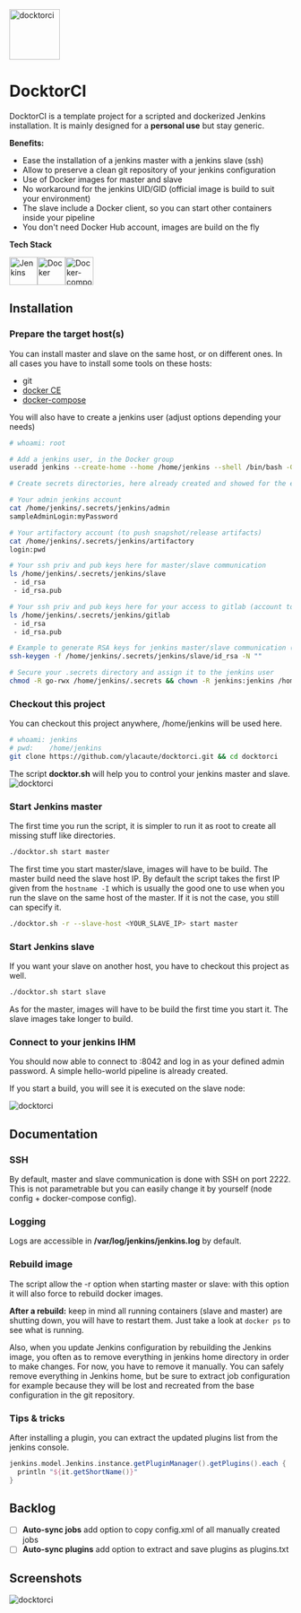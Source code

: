 
<img src="images/logo_v1.png" width="90" alt="docktorci">

# DocktorCI
DocktorCI is a template project for a scripted and dockerized Jenkins installation. It is mainly designed for a **personal use** but stay generic.

**Benefits:**
 - Ease the installation of a jenkins master with a jenkins slave (ssh)
 - Allow to preserve a clean git repository of your jenkins configuration
 - Use of Docker images for master and slave
 - No workaround for the jenkins UID/GID (official image is build to suit your environment)
 - The slave include a Docker client, so you can start other containers inside your pipeline
 - You don't need Docker Hub account, images are build on the fly

**Tech Stack**

<img src="/images/tech/jenkins.png" alt="Jenkins" title="Jenkins" width="50px"/><img src="/images/tech/docker.png" alt="Docker" title="Docker" width="50px"/><img src="/images/tech/docker-compose.png" alt="Docker-compose" title="Docker-compose" width="50px"/>

## Installation

### Prepare the target host(s)

You can install master and slave on the same host, or on different ones. In all cases you have to install some tools on these hosts:
 - git
 - [docker CE](https://docs.docker.com/engine/installation/#server)
 - [docker-compose](https://docs.docker.com/compose/install)

You will also have to create a jenkins user (adjust options depending your needs)

```sh
# whoami: root

# Add a jenkins user, in the Docker group 
useradd jenkins --create-home --home /home/jenkins --shell /bin/bash -G docker

# Create secrets directories, here already created and showed for the example

# Your admin jenkins account
cat /home/jenkins/.secrets/jenkins/admin
sampleAdminLogin:myPassword

# Your artifactory account (to push snapshot/release artifacts)
cat /home/jenkins/.secrets/jenkins/artifactory
login:pwd

# Your ssh priv and pub keys here for master/slave communication
ls /home/jenkins/.secrets/jenkins/slave
 - id_rsa
 - id_rsa.pub

# Your ssh priv and pub keys here for your access to gitlab (account to checkout)
ls /home/jenkins/.secrets/jenkins/gitlab
 - id_rsa
 - id_rsa.pub

# Example to generate RSA keys for jenkins master/slave communication (no passphrase)
ssh-keygen -f /home/jenkins/.secrets/jenkins/slave/id_rsa -N ""

# Secure your .secrets directory and assign it to the jenkins user
chmod -R go-rwx /home/jenkins/.secrets && chown -R jenkins:jenkins /home/jenkins/.secrets
```

### Checkout this project

You can checkout this project anywhere, /home/jenkins will be used here. 
```bash
# whoami: jenkins
# pwd:    /home/jenkins
git clone https://github.com/ylacaute/docktorci.git && cd docktorci
```
The script **docktor.sh** will help you to control your jenkins master and slave.
<img src="images/usage.png" alt="docktorci">

### Start Jenkins master
The first time you run the script, it is simpler to run it as root to create all missing stuff like directories.
```bash
./docktor.sh start master
```
The first time you start master/slave, images will have to be build. The master build need the slave host IP. By default the script takes the first IP given from the ```hostname -I``` which is usually the good one to use when you run the slave on the same host of the master. If it is not the case, you still can specify it. 
```bash
./docktor.sh -r --slave-host <YOUR_SLAVE_IP> start master
```

### Start Jenkins slave
If you want your slave on another host, you have to checkout this project as well.
```bash
./docktor.sh start slave
```
As for the master, images will have to be build the first time you start it. The slave images take longer to build.

### Connect to your jenkins IHM
You should now able to connect to <yourHostIP>:8042 and log in as your defined admin password.
A simple hello-world pipeline is already created. 

If you start a build, you will see it is executed on the slave node:

<img src="images/hello_world_pipeline.png" alt="docktorci">


## Documentation

### SSH
By default, master and slave communication is done with SSH on port 2222. This is not parametrable but you can
easily change it by yourself (node config + docker-compose config).

### Logging
Logs are accessible in **/var/log/jenkins/jenkins.log** by default.

### Rebuild image
The script allow the -r option when starting master or slave: with this option it will also force to rebuild 
docker images.

**After a rebuild:** keep in mind all running containers (slave and master) are shutting down, you will have to restart them. Just take a look at ```docker ps``` to see what is running. 

Also, when you update Jenkins configuration by rebuilding the Jenkins image, you often as to remove everything in jenkins home directory in order to make changes. For now, you have to remove it manually.
You can safely remove everything in Jenkins home, but be sure to extract job configuration for example because they will be lost and recreated from the base configuration in the git repository. 

### Tips & tricks
After installing a plugin, you can extract the updated plugins list from the jenkins console. 
```groovy
jenkins.model.Jenkins.instance.getPluginManager().getPlugins().each {
  println "${it.getShortName()}"
}
```

## Backlog

- [ ] __Auto-sync jobs__ add option to copy config.xml of all manually created jobs
- [ ] __Auto-sync plugins__ add option to extract and save plugins as plugins.txt

## Screenshots

<img src="images/master_start.png" alt="docktorci">
